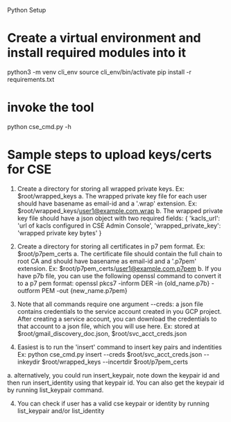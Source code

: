 Python Setup

# Create a virtual environment and install required modules into it

python3 -m venv cli_env
source cli_env/bin/activate
pip install -r requirements.txt

# invoke the tool
python cse_cmd.py -h

# Sample steps to upload keys/certs for CSE

1. Create a directory for storing all wrapped private keys.
  Ex: $root/wrapped_keys
  a. The wrapped private key file for each user should have basename as email-id
    and a '.wrap' extension.
      Ex: $root/wrapped_keys/user1@example.com.wrap
  b. The wrapped private key file should have a json object with
    two required fields:
    {
      'kacls_url': 'url of kacls configured in CSE Admin Console',
      'wrapped_private_key': 'wrapped private key bytes'
    }

2. Create a directory for storing all certificates in p7 pem format.
  Ex: $root/p7pem_certs
  a. The certificate file should contain the full chain to root CA and should
    have basename as email-id and a '.p7pem' extension.
    Ex: $root/p7pem_certs/user1@example.com.p7pem
  b. If you have p7b file, you can use the following openssl command to convert
    it to a p7 pem format:
      openssl pkcs7 -inform DER -in {old_name.p7b} -outform PEM -out {new_name.p7pem}

3. Note that all commands require one argument
  --creds: a json file contains credentials to the service account created in
        you GCP project. After creating a service account, you can download
        the credentials to that account to a json file, which you will use here.
  Ex: stored at $root/gmail_discovery_doc.json, $root/svc_acct_creds.json

4. Easiest is to run the 'insert' command to insert key pairs and indentities
  Ex: python cse_cmd.py insert
      --creds $root/svc_acct_creds.json
      --inkeydir $root/wrapped_keys
      --incertdir $root/p7pem_certs

  a. alternatively, you could run insert_keypair, note down the keypair id
    and then run insert_identity using that keypair id. You can also get the
    keypair id by running list_keypair command.

4. You can check if user has a valid cse keypair or identity by running
  list_keypair and/or list_identity
